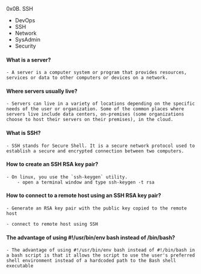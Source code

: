 0x0B. SSH
 - DevOps
 - SSH
 - Network
 - SysAdmin
 - Security

#### What is a server?
	- A server is a computer system or program that provides resources, services or data to other computers or devices on a network. 

#### Where servers usually live?
	- Servers can live in a variety of locations depending on the specific needs of the user or organization. Some of the common places where servers live include data centers, on-premises (some organizations choose to host their servers on their premises), in the cloud. 

#### What is SSH?
	- SSH stands for Secure Shell. It is a secure network protocol used to establish a secure and encrypted connection between two computers.

#### How to create an SSH RSA key pair?
	- On linux, you use the `ssh-keygen` utility.
		- open a terminal window and type ssh-keygen -t rsa

#### How to connect to a remote host using an SSH RSA key pair?
	- Generate an RSA key pair with the public key copied to the remote host

	- connect to remote host using SSH

#### The advantage of using #!/usr/bin/env bash instead of /bin/bash?
	- The advantage of using #!/usr/bin/env bash instead of #!/bin/bash in a bash script is that it allows the script to use the user's preferred shell environment instead of a hardcoded path to the Bash shell executable
